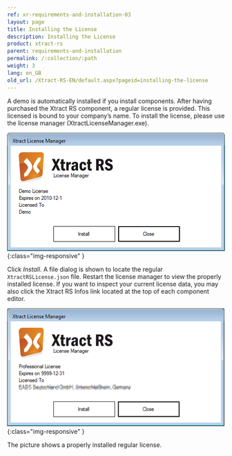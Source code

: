 ```yaml
---
ref: xr-requirements-and-installation-03
layout: page
title: Installing the License
description: Installing the License
product: xtract-rs
parent: requirements-and-installation
permalink: /:collection/:path
weight: 3
lang: en_GB
old_url: /Xtract-RS-EN/default.aspx?pageid=installing-the-license
---
```


A demo is automatically installed if you install components. After having purchased the Xtract RS component, a regular license is provided. This licensed is bound to your company’s name. To install the license, please use the license manager (XtractLicenseManager.exe).

![XtractRS-No-License](/img/content/XtractRS-No-License.png){:class="img-responsive" }


Click *Install*. A file dialog is shown to locate the regular `XtractRSLicense.json` file. Restart the license manager to view the properly installed license. If you want to inspect your current license data, you may also click the Xtract RS Infos link located at the top of each component editor.


![XtractRS-Full-License](/img/content/XtractRS-Full-License.png){:class="img-responsive" }

The picture shows a properly installed regular license.
